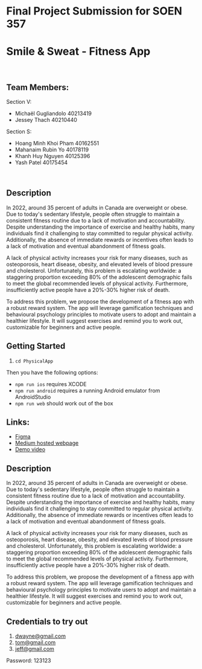 # Final Project Submission for SOEN 357
# Smile & Sweat - Fitness App
<br/>

## Team Members:
Section V:
- Michaël Gugliandolo 40213419
- Jessey Thach 40210440

Section S:
- Hoang Minh Khoi Pham 40162551
- Mahanaim Rubin Yo 40178119
- Khanh Huy Nguyen 40125396
- Yash Patel 40175454
<br/>

## Description
In 2022, around 35 percent of adults in Canada are overweight or obese. Due to today's sedentary lifestyle, people often struggle to maintain a consistent fitness routine due to a lack of motivation and accountability. Despite understanding the importance of exercise and healthy habits, many individuals find it challenging to stay committed to regular physical activity. Additionally, the absence of immediate rewards or incentives often leads to a lack of motivation and eventual abandonment of fitness goals.

A lack of physical activity increases your risk for many diseases, such as osteoporosis, heart disease, obesity, and elevated levels of blood pressure and cholesterol. Unfortunately, this problem is escalating worldwide: a staggering proportion exceeding 80% of the adolescent demographic fails to meet the global recommended levels of physical activity. Furthermore, insufficiently active people have a 20%-30% higher risk of death.

To address this problem, we propose the development of a fitness app with a robust reward system. The app will leverage gamification techniques and behavioural psychology principles to motivate users to adopt and maintain a healthier lifestyle. It will suggest exercises and remind you to work out, customizable for beginners and active people.
<br/>

## Getting Started
1. `cd PhysicalApp`

Then you have the following options:
* `npm run ios` requires XCODE
* `npm run android` requires a running Android emulator from AndroidStudio
* `npm run web` should work out of the box

## Links:
- [Figma](https://www.figma.com/file/MYg6cCIK6Qhm06d2fG7iHd/Smile-%26-Sweat?type=design&node-id=0%3A1&mode=design&t=c7V6JaX5YxhFkt3H-1)
- [Medium hosted webpage](https://medium.com/@soen357groupproject/final-report-ff04197b74d9)
- [Demo video](https://youtu.be/3kyjPd_Mavc)

## Description

In 2022, around 35 percent of adults in Canada are overweight or obese. Due to today's sedentary lifestyle, people often struggle to maintain a consistent fitness routine due to a lack of motivation and accountability. Despite understanding the importance of exercise and healthy habits, many individuals find it challenging to stay committed to regular physical activity. Additionally, the absence of immediate rewards or incentives often leads to a lack of motivation and eventual abandonment of fitness goals.

A lack of physical activity increases your risk for many diseases, such as osteoporosis, heart disease, obesity, and elevated levels of blood pressure and cholesterol. Unfortunately, this problem is escalating worldwide: a staggering proportion exceeding 80% of the adolescent demographic fails to meet the global recommended levels of physical activity. Furthermore, insufficiently active people have a 20%-30% higher risk of death.

To address this problem, we propose the development of a fitness app with a robust reward system. The app will leverage gamification techniques and behavioural psychology principles to motivate users to adopt and maintain a healthier lifestyle. It will suggest exercises and remind you to work out, customizable for beginners and active people.

## Credentials to try out
1. dwayne@gmail.com
2. tom@gmail.com
3. jeff@gmail.com

Password: 123123


